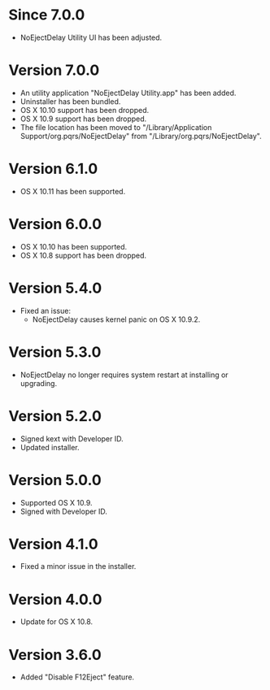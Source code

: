 # Since 7.0.0

* NoEjectDelay Utility UI has been adjusted.


# Version 7.0.0

* An utility application "NoEjectDelay Utility.app" has been added.
* Uninstaller has been bundled.
* OS X 10.10 support has been dropped.
* OS X 10.9 support has been dropped.
* The file location has been moved to "/Library/Application Support/org.pqrs/NoEjectDelay" from "/Library/org.pqrs/NoEjectDelay".


# Version 6.1.0

* OS X 10.11 has been supported.


# Version 6.0.0

* OS X 10.10 has been supported.
* OS X 10.8 support has been dropped.


# Version 5.4.0

* Fixed an issue:
    * NoEjectDelay causes kernel panic on OS X 10.9.2.


# Version 5.3.0

* NoEjectDelay no longer requires system restart at installing or upgrading.


# Version 5.2.0

* Signed kext with Developer ID.
* Updated installer.


# Version 5.0.0

* Supported OS X 10.9.
* Signed with Developer ID.


# Version 4.1.0

* Fixed a minor issue in the installer.


# Version 4.0.0

* Update for OS X 10.8.


# Version 3.6.0

* Added "Disable F12Eject" feature.
